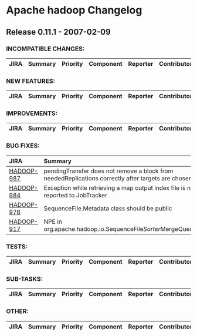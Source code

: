 
<!---
# Licensed to the Apache Software Foundation (ASF) under one
# or more contributor license agreements.  See the NOTICE file
# distributed with this work for additional information
# regarding copyright ownership.  The ASF licenses this file
# to you under the Apache License, Version 2.0 (the
# "License"); you may not use this file except in compliance
# with the License.  You may obtain a copy of the License at
#
#     http://www.apache.org/licenses/LICENSE-2.0
#
# Unless required by applicable law or agreed to in writing, software
# distributed under the License is distributed on an "AS IS" BASIS,
# WITHOUT WARRANTIES OR CONDITIONS OF ANY KIND, either express or implied.
# See the License for the specific language governing permissions and
# limitations under the License.
-->
# Apache hadoop Changelog

## Release 0.11.1 - 2007-02-09

### INCOMPATIBLE CHANGES:

| JIRA | Summary | Priority | Component | Reporter | Contributor |
|:---- |:---- | :--- |:---- |:---- |:---- |


### NEW FEATURES:

| JIRA | Summary | Priority | Component | Reporter | Contributor |
|:---- |:---- | :--- |:---- |:---- |:---- |


### IMPROVEMENTS:

| JIRA | Summary | Priority | Component | Reporter | Contributor |
|:---- |:---- | :--- |:---- |:---- |:---- |


### BUG FIXES:

| JIRA | Summary | Priority | Component | Reporter | Contributor |
|:---- |:---- | :--- |:---- |:---- |:---- |
| [HADOOP-987](https://issues.apache.org/jira/browse/HADOOP-987) | pendingTransfer does not remove a block from neededReplications correctly after targets are chosen |  Major | . | Hairong Kuang | Hairong Kuang |
| [HADOOP-984](https://issues.apache.org/jira/browse/HADOOP-984) | Exception while retrieving a map output index file is not reported to JobTracker |  Critical | . | Nigel Daley | Arun C Murthy |
| [HADOOP-976](https://issues.apache.org/jira/browse/HADOOP-976) | SequenceFile.Metadata class should be public |  Major | . | Runping Qi | Runping Qi |
| [HADOOP-917](https://issues.apache.org/jira/browse/HADOOP-917) | NPE in org.apache.hadoop.io.SequenceFile$Sorter$MergeQueue |  Major | io | Sami Siren | Owen O'Malley |


### TESTS:

| JIRA | Summary | Priority | Component | Reporter | Contributor |
|:---- |:---- | :--- |:---- |:---- |:---- |


### SUB-TASKS:

| JIRA | Summary | Priority | Component | Reporter | Contributor |
|:---- |:---- | :--- |:---- |:---- |:---- |


### OTHER:

| JIRA | Summary | Priority | Component | Reporter | Contributor |
|:---- |:---- | :--- |:---- |:---- |:---- |


